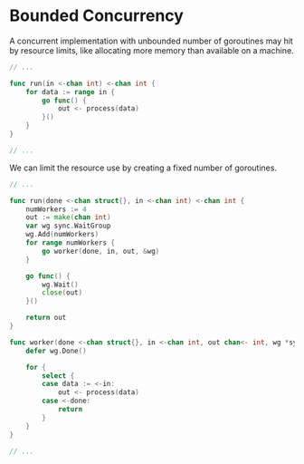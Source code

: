 # Bounded Concurrency

A concurrent implementation with unbounded number of goroutines may hit
by resource limits, like allocating more memory than available on a machine.

```go
// ...

func run(in <-chan int) <-chan int {
    for data := range in {
        go func() {
            out <- process(data)
        }()
    }
}

// ...
```

We can limit the resource use by creating a fixed number of goroutines.

```go
// ...

func run(done <-chan struct{}, in <-chan int) <-chan int {
    numWorkers := 4
    out := make(chan int)
    var wg sync.WaitGroup
    wg.Add(numWorkers)
    for range numWorkers {
        go worker(done, in, out, &wg)
    }

    go func() {
        wg.Wait()
        close(out)
    }()

    return out
}

func worker(done <-chan struct{}, in <-chan int, out chan<- int, wg *sync.WaitGroup) {
    defer wg.Done()

    for {
        select {
        case data := <-in:
            out <- process(data)
        case <-done:
            return
        }
    }
}

// ...
```

